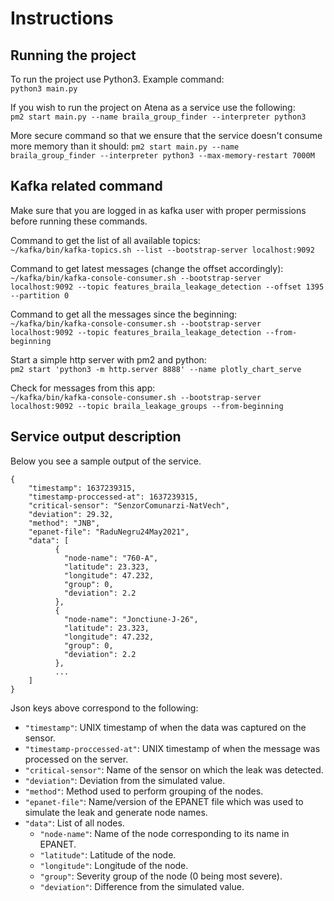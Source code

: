 # Instructions

## Running the project
To run the project use Python3. Example command:    
```python3 main.py```

If you wish to run the project on Atena as a service use the following:    
```pm2 start main.py --name braila_group_finder --interpreter python3```

More secure command so that we ensure that the service doesn't consume more memory than it should:
```pm2 start main.py --name braila_group_finder --interpreter python3 --max-memory-restart 7000M```

## Kafka related command
Make sure that you are logged in as kafka user with proper permissions before running these commands.  

Command to get the list of all available topics:   
```~/kafka/bin/kafka-topics.sh --list --bootstrap-server localhost:9092```

Command to get latest messages (change the offset accordingly):    
```~/kafka/bin/kafka-console-consumer.sh --bootstrap-server localhost:9092 --topic features_braila_leakage_detection --offset 1395 --partition 0```

Command to get all the messages since the beginning:   
```~/kafka/bin/kafka-console-consumer.sh --bootstrap-server localhost:9092 --topic features_braila_leakage_detection --from-beginning```

Start a simple http server with pm2 and python:   
```pm2 start 'python3 -m http.server 8888' --name plotly_chart_serve```

Check for messages from this app:    
```~/kafka/bin/kafka-console-consumer.sh --bootstrap-server localhost:9092 --topic braila_leakage_groups --from-beginning```

## Service output description

Below you see a sample output of the service.
```
{
    "timestamp": 1637239315,        
    "timestamp-proccessed-at": 1637239315,
    "critical-sensor": "SenzorComunarzi-NatVech",
    "deviation": 29.32,
    "method": "JNB",
    "epanet-file": "RaduNegru24May2021",
    "data": [
          {
            "node-name": "760-A",
            "latitude": 23.323,
            "longitude": 47.232,
            "group": 0,
            "deviation": 2.2 
          },
          {
            "node-name": "Jonctiune-J-26",
            "latitude": 23.323,
            "longitude": 47.232,
            "group": 0,
            "deviation": 2.2 
          },
          ...
    ]
}
```

Json keys above correspond to the following:
- `"timestamp"`: UNIX timestamp of when the data was captured on the sensor.
- `"timestamp-proccessed-at"`: UNIX timestamp of when the message was processed on the server.
- `"critical-sensor"`: Name of the sensor on which the leak was detected.
- `"deviation"`: Deviation from the simulated value.
- `"method"`: Method used to perform grouping of the nodes.
- `"epanet-file"`: Name/version of the EPANET file which was used to simulate the leak and generate node names.
- `"data"`: List of all nodes.
  - `"node-name"`: Name of the node corresponding to its name in EPANET.
  - `"latitude"`: Latitude of the node.
  - `"longitude"`: Longitude of the node.
  - `"group"`: Severity group of the node (0 being most severe).
  - `"deviation"`: Difference from the simulated value.